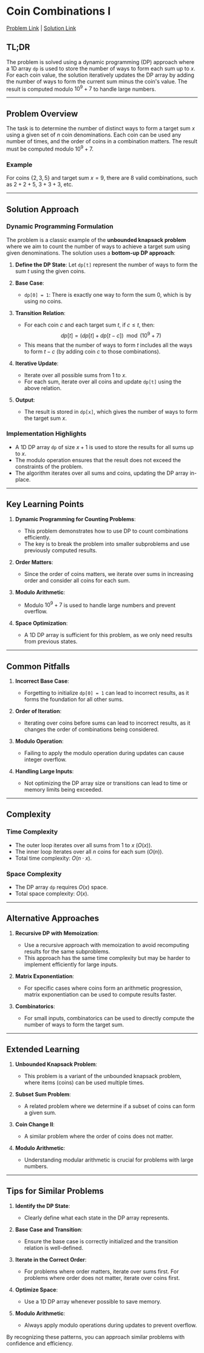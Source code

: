 # Coin Combinations I

[Problem Link](https://cses.fi/problemset/task/1635) | [Solution Link](../../solutions/03_Dynamic_Programming/03_1635_Coin_Combinations_I.cpp)

## TL;DR

The problem is solved using a dynamic programming (DP) approach where a 1D array `dp` is used to store the number of ways to form each sum up to $x$. For each coin value, the solution iteratively updates the DP array by adding the number of ways to form the current sum minus the coin's value. The result is computed modulo $10^9 + 7$ to handle large numbers.

---

## Problem Overview

The task is to determine the number of distinct ways to form a target sum $x$ using a given set of $n$ coin denominations. Each coin can be used any number of times, and the order of coins in a combination matters. The result must be computed modulo $10^9 + 7$.

### Example
For coins $\{2, 3, 5\}$ and target sum $x = 9$, there are 8 valid combinations, such as $2+2+5$, $3+3+3$, etc.

---

## Solution Approach

### Dynamic Programming Formulation

The problem is a classic example of the **unbounded knapsack problem** where we aim to count the number of ways to achieve a target sum using given denominations. The solution uses a **bottom-up DP approach**:

1. **Define the DP State**:
   Let `dp[t]` represent the number of ways to form the sum $t$ using the given coins.

2. **Base Case**:
   - `dp[0] = 1`: There is exactly one way to form the sum $0$, which is by using no coins.

3. **Transition Relation**:
   - For each coin $c$ and each target sum $t$, if $c \leq t$, then:
     $$
     dp[t] = (dp[t] + dp[t - c]) \mod (10^9 + 7)
     $$
   - This means that the number of ways to form $t$ includes all the ways to form $t - c$ (by adding coin $c$ to those combinations).

4. **Iterative Update**:
   - Iterate over all possible sums from $1$ to $x$.
   - For each sum, iterate over all coins and update `dp[t]` using the above relation.

5. **Output**:
   - The result is stored in `dp[x]`, which gives the number of ways to form the target sum $x$.

### Implementation Highlights

- A 1D DP array `dp` of size $x+1$ is used to store the results for all sums up to $x$.
- The modulo operation ensures that the result does not exceed the constraints of the problem.
- The algorithm iterates over all sums and coins, updating the DP array in-place.

---

## Key Learning Points

1. **Dynamic Programming for Counting Problems**:
   - This problem demonstrates how to use DP to count combinations efficiently.
   - The key is to break the problem into smaller subproblems and use previously computed results.

2. **Order Matters**:
   - Since the order of coins matters, we iterate over sums in increasing order and consider all coins for each sum.

3. **Modulo Arithmetic**:
   - Modulo $10^9 + 7$ is used to handle large numbers and prevent overflow.

4. **Space Optimization**:
   - A 1D DP array is sufficient for this problem, as we only need results from previous states.

---

## Common Pitfalls

1. **Incorrect Base Case**:
   - Forgetting to initialize `dp[0] = 1` can lead to incorrect results, as it forms the foundation for all other sums.

2. **Order of Iteration**:
   - Iterating over coins before sums can lead to incorrect results, as it changes the order of combinations being considered.

3. **Modulo Operation**:
   - Failing to apply the modulo operation during updates can cause integer overflow.

4. **Handling Large Inputs**:
   - Not optimizing the DP array size or transitions can lead to time or memory limits being exceeded.

---

## Complexity

### Time Complexity
- The outer loop iterates over all sums from $1$ to $x$ ($O(x)$).
- The inner loop iterates over all $n$ coins for each sum ($O(n)$).
- Total time complexity: $O(n \cdot x)$.

### Space Complexity
- The DP array `dp` requires $O(x)$ space.
- Total space complexity: $O(x)$.

---

## Alternative Approaches

1. **Recursive DP with Memoization**:
   - Use a recursive approach with memoization to avoid recomputing results for the same subproblems.
   - This approach has the same time complexity but may be harder to implement efficiently for large inputs.

2. **Matrix Exponentiation**:
   - For specific cases where coins form an arithmetic progression, matrix exponentiation can be used to compute results faster.

3. **Combinatorics**:
   - For small inputs, combinatorics can be used to directly compute the number of ways to form the target sum.

---

## Extended Learning

1. **Unbounded Knapsack Problem**:
   - This problem is a variant of the unbounded knapsack problem, where items (coins) can be used multiple times.

2. **Subset Sum Problem**:
   - A related problem where we determine if a subset of coins can form a given sum.

3. **Coin Change II**:
   - A similar problem where the order of coins does not matter.

4. **Modulo Arithmetic**:
   - Understanding modular arithmetic is crucial for problems with large numbers.

---

## Tips for Similar Problems

1. **Identify the DP State**:
   - Clearly define what each state in the DP array represents.

2. **Base Case and Transition**:
   - Ensure the base case is correctly initialized and the transition relation is well-defined.

3. **Iterate in the Correct Order**:
   - For problems where order matters, iterate over sums first. For problems where order does not matter, iterate over coins first.

4. **Optimize Space**:
   - Use a 1D DP array whenever possible to save memory.

5. **Modulo Arithmetic**:
   - Always apply modulo operations during updates to prevent overflow.

By recognizing these patterns, you can approach similar problems with confidence and efficiency.
